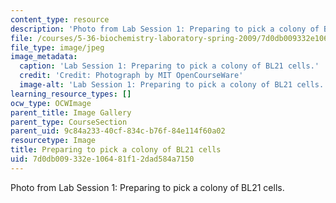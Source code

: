 ```yaml
---
content_type: resource
description: 'Photo from Lab Session 1: Preparing to pick a colony of BL21 cells.'
file: /courses/5-36-biochemistry-laboratory-spring-2009/7d0db009332e106481f12dad584a7150_Lab1_1.jpg
file_type: image/jpeg
image_metadata:
  caption: 'Lab Session 1: Preparing to pick a colony of BL21 cells.'
  credit: 'Credit: Photograph by MIT OpenCourseWare'
  image-alt: 'Lab Session 1: Preparing to pick a colony of BL21 cells.'
learning_resource_types: []
ocw_type: OCWImage
parent_title: Image Gallery
parent_type: CourseSection
parent_uid: 9c84a233-40cf-834c-b76f-84e114f60a02
resourcetype: Image
title: Preparing to pick a colony of BL21 cells
uid: 7d0db009-332e-1064-81f1-2dad584a7150
---
```

Photo from Lab Session 1: Preparing to pick a colony of BL21 cells.

